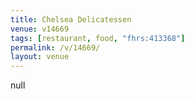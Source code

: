 ```yaml
---
title: Chelsea Delicatessen
venue: v14669
tags: [restaurant, food, "fhrs:413368"]
permalink: /v/14669/
layout: venue
---
```

null